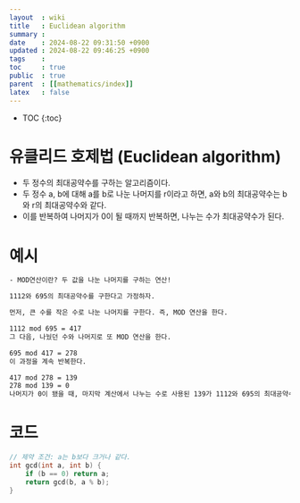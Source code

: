```yaml
---
layout  : wiki
title   : Euclidean algorithm
summary : 
date    : 2024-08-22 09:31:50 +0900
updated : 2024-08-22 09:46:25 +0900
tags    : 
toc     : true
public  : true
parent  : [[mathematics/index]]
latex   : false
---
```

* TOC
{:toc}

# 유클리드 호제법 (Euclidean algorithm)
- 두 정수의 최대공약수를 구하는 알고리즘이다.
- 두 정수 a, b에 대해 a를 b로 나눈 나머지를 r이라고 하면, a와 b의 최대공약수는 b와 r의 최대공약수와 같다.
- 이를 반복하여 나머지가 0이 될 때까지 반복하면, 나누는 수가 최대공약수가 된다.

# 예시
```txt
- MOD연산이란? 두 값을 나눈 나머지를 구하는 연산!

1112와 695의 최대공약수를 구한다고 가정하자.

먼저, 큰 수를 작은 수로 나눈 나머지를 구한다. 즉, MOD 연산을 한다.

1112 mod 695 = 417
그 다음, 나눴던 수와 나머지로 또 MOD 연산을 한다.

695 mod 417 = 278
이 과정을 계속 반복한다.

417 mod 278 = 139
278 mod 139 = 0
나머지가 0이 됐을 때, 마지막 계산에서 나누는 수로 사용된 139가 1112와 695의 최대공약수가 된다.
```

# 코드
```cpp
// 제약 조건: a는 b보다 크거나 같다.
int gcd(int a, int b) {
    if (b == 0) return a;
    return gcd(b, a % b);
}
```